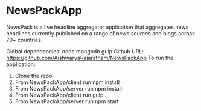 
# NewsPackApp
NewsPack is a live headline aggregator application that aggregates news headlines currently published on a range of news sources and blogs across 70+ countries. 

Global dependencies:
node
mongodb
gulp
Github URL: https://github.com/AishwaryaRajaratnam/NewsPackApp
To run the application:

1. Clone the repo
2. From NewsPackApp/client run npm install
3. From NewsPackApp/server run npm install
4. From NewsPackApp/client run gulp
5. From NewsPackApp/server run npm start


